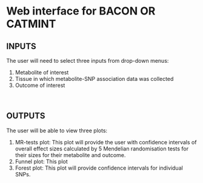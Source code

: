 # Web interface for BACON OR CATMINT

## INPUTS
The user will need to select three inputs from drop-down menus:
  1. Metabolite of interest
  2. Tissue in which metabolite-SNP association data was collected
  3. Outcome of interest
  
 
  
## OUTPUTS
The user will be able to view three plots:
  1. MR-tests plot: This plot will provide the user with confidence intervals of overall effect sizes calculated by 5 Mendelian randomisation tests for their sizes for their metabolite and outcome.
  2. Funnel plot: This plot 
  3. Forest plot: This plot will provide confidence intervals for individual SNPs.
  
  
